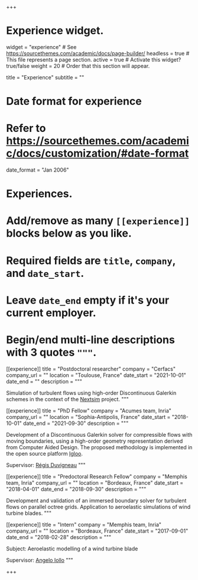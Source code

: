 +++
# Experience widget.
widget = "experience"  # See https://sourcethemes.com/academic/docs/page-builder/
headless = true  # This file represents a page section.
active = true  # Activate this widget? true/false
weight = 20  # Order that this section will appear.

title = "Experience"
subtitle = ""

# Date format for experience
#   Refer to https://sourcethemes.com/academic/docs/customization/#date-format
date_format = "Jan 2006"

# Experiences.
#   Add/remove as many `[[experience]]` blocks below as you like.
#   Required fields are `title`, `company`, and `date_start`.
#   Leave `date_end` empty if it's your current employer.
#   Begin/end multi-line descriptions with 3 quotes `"""`.
[[experience]]
  title = "Postdoctoral researcher"
  company = "Cerfacs"
  company_url = ""
  location = "Toulouse, France"
  date_start = "2021-10-01"
  date_end = ""
  description = """
  
  Simulation of turbulent flows using high-order Discontinuous Galerkin schemes in the context of the
  [Nextsim](https://nextsimproject.eu) project.
  """

[[experience]]
  title = "PhD Fellow"
  company = "Acumes team, Inria"
  company_url = ""
  location = "Sophia-Antipolis, France"
  date_start = "2018-10-01"
  date_end = "2021-09-30"
  description = """
  
  Development of a Discontinuous Galerkin solver for compressible flows with moving boundaries, using 
  a high-order geometry representation derived from Computer Aided Design. The proposed methodology is 
  implemented in the open source platform [Igloo](https://gitlab.inria.fr/igloo/igloo/-/wikis/home).
  
  Supervisor: [R&eacute;gis Duvigneau](https://www-sop.inria.fr/members/Regis.Duvigneau/)
  """

[[experience]]
  title = "Predoctoral Research Fellow"
  company = "Memphis team, Inria"
  company_url = ""
  location = "Bordeaux, France"
  date_start = "2018-04-01"
  date_end = "2018-09-30"
  description = """

  Development and validation of an immersed boundary solver for turbulent flows on parallel octree 
  grids. Application to aeroelastic simulations of wind turbine blades.
  """
  
 [[experience]]
  title = "Intern"
  company = "Memphis team, Inria"
  company_url = ""
  location = "Bordeaux, France"
  date_start = "2017-09-01"
  date_end = "2018-02-28"
  description = """
  
  Subject: Aeroelastic modelling of a wind turbine blade
  
  Supervisor: [Angelo Iollo](https://www.math.u-bordeaux.fr/~aiollo/Home.html)
  """

+++
